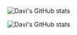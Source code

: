 ![Davi's GitHub stats](https://github-readme-stats-dqgxwtdni-davi-coelho.vercel.app/api?username=Davi-Coelho&show_icons=true&theme=dark)

![Davi's GitHub stats](https://github-readme-stats-dqgxwtdni-davi-coelho.vercel.app/api/top-langs/?username=Davi-Coelho&theme=dark&layout=compact)

<!--
**Davi-Coelho/Davi-Coelho** is a ✨ _special_ ✨ repository because its `README.md` (this file) appears on your GitHub profile.

Here are some ideas to get you started:

- 🔭 I’m currently working on ...
- 🌱 I’m currently learning ...
- 👯 I’m looking to collaborate on ...
- 🤔 I’m looking for help with ...
- 💬 Ask me about ...
- 📫 How to reach me: ...
- 😄 Pronouns: ...
- ⚡ Fun fact: ...
-->
